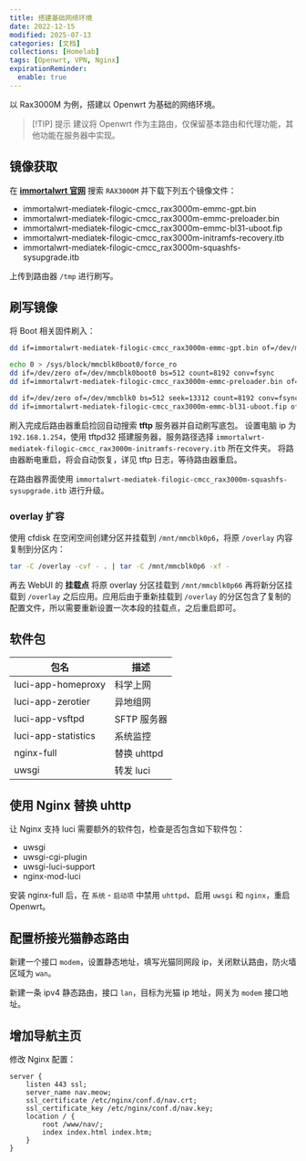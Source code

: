 ```yaml
---
title: 搭建基础网络环境
date: 2022-12-15
modified: 2025-07-13
categories: [文档]
collections: [Homelab]
tags: [Openwrt, VPN, Nginx]
expirationReminder:
  enable: true
---
```


以 Rax3000M 为例，搭建以 Openwrt 为基础的网络环境。

<!--more-->

> [!TIP] 提示
> 建议将 Openwrt 作为主路由，仅保留基本路由和代理功能，其他功能在服务器中实现。

## 镜像获取

在 [**immortalwrt 官网**](https://firmware-selector.immortalwrt.org/) 搜索 `RAX3000M` 并下载下列五个镜像文件：

- immortalwrt-mediatek-filogic-cmcc_rax3000m-emmc-gpt.bin
- immortalwrt-mediatek-filogic-cmcc_rax3000m-emmc-preloader.bin
- immortalwrt-mediatek-filogic-cmcc_rax3000m-emmc-bl31-uboot.fip
- immortalwrt-mediatek-filogic-cmcc_rax3000m-initramfs-recovery.itb
- immortalwrt-mediatek-filogic-cmcc_rax3000m-squashfs-sysupgrade.itb

上传到路由器 `/tmp` 进行刷写。

## 刷写镜像

将 Boot 相关固件刷入：

```bash {title="刷写 gpt 分区表"}
dd if=immortalwrt-mediatek-filogic-cmcc_rax3000m-emmc-gpt.bin of=/dev/mmcblk0 bs=512 seek=0 count=34 conv=fsync
```

```bash {title="刷写 bl2"}
echo 0 > /sys/block/mmcblk0boot0/force_ro
dd if=/dev/zero of=/dev/mmcblk0boot0 bs=512 count=8192 conv=fsync
dd if=immortalwrt-mediatek-filogic-cmcc_rax3000m-emmc-preloader.bin of=/dev/mmcblk0boot0 bs=512 conv=fsync
```

```bash {title="刷写 bl31 uboot"}
dd if=/dev/zero of=/dev/mmcblk0 bs=512 seek=13312 count=8192 conv=fsync
dd if=immortalwrt-mediatek-filogic-cmcc_rax3000m-emmc-bl31-uboot.fip of=/dev/mmcblk0 bs=512 seek=13312 conv=fsync
```

刷入完成后路由器重启捡回自动搜索 **tftp** 服务器并自动刷写底包。
设置电脑 ip 为 `192.168.1.254`，使用 tftpd32 搭建服务器，服务路径选择 `immortalwrt-mediatek-filogic-cmcc_rax3000m-initramfs-recovery.itb` 所在文件夹。
将路由器断电重启，将会自动恢复，详见 tftp 日志，等待路由器重启。

在路由器界面使用 `immortalwrt-mediatek-filogic-cmcc_rax3000m-squashfs-sysupgrade.itb` 进行升级。

### overlay 扩容

使用 cfdisk 在空闲空间创建分区并挂载到 `/mnt/mmcblk0p6`，将原 `/overlay` 内容复制到分区内：

```bash
tar -C /overlay -cvf - . | tar -C /mnt/mmcblk0p6 -xf -
```

再去 WebUI 的 **挂载点** 将原 overlay 分区挂载到 `/mnt/mmcblk0p66` 再将新分区挂载到 `/overlay` 之后应用。应用后由于重新挂载到 `/overlay` 的分区包含了复制的配置文件，所以需要重新设置一次本段的挂载点，之后重启即可。

## 软件包

| 包名                | 描述        |
| ------------------- | ----------- |
| luci-app-homeproxy  | 科学上网    |
| luci-app-zerotier   | 异地组网    |
| luci-app-vsftpd     | SFTP 服务器 |
| luci-app-statistics | 系统监控    |
| nginx-full          | 替换 uhttpd |
| uwsgi               | 转发 luci   |

## 使用 Nginx 替换 uhttp

让 Nginx 支持 luci 需要额外的软件包，检查是否包含如下软件包：

- uwsgi
- uwsgi-cgi-plugin
- uwsgi-luci-support
- nginx-mod-luci

安装 nginx-full 后，在 `系统` - `启动项` 中禁用 `uhttpd`、启用 `uwsgi` 和 `nginx`，重启 Openwrt。


## 配置桥接光猫静态路由

新建一个接口 `modem`，设置静态地址，填写光猫同网段 ip，关闭默认路由，防火墙区域为 `wan`。

新建一条 ipv4 静态路由，接口 `lan`，目标为光猫 ip 地址，网关为 `modem` 接口地址。

## 增加导航主页

修改 Nginx 配置：

```nginx {title="/etc/nginx/conf.d/nav.conf"}
server {
    listen 443 ssl;
    server_name nav.meow;
    ssl_certificate /etc/nginx/conf.d/nav.crt;
    ssl_certificate_key /etc/nginx/conf.d/nav.key;
    location / {
        root /www/nav/;
        index index.html index.htm;
    }
}
```